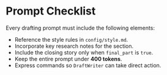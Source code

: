 # Prompt Checklist

Every drafting prompt must include the following elements:

- Reference the style rules in `config/style.md`.
- Incorporate key research notes for the section.
- Include the closing story only when `final_part` is `true`.
- Keep the entire prompt under **400 tokens**.
- Express commands so `DraftWriter` can take direct action.
